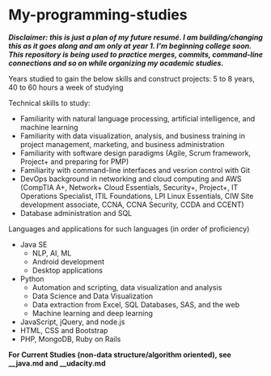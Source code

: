 # My-programming-studies

***Disclaimer: this is just a plan of my future resumé. I am building/changing this as it goes along and am only at year 1. I'm beginning college soon. This repository is being used to practice merges, commits, command-line connections and so on while organizing my academic studies.***

Years studied to gain the below skills and construct projects: 5 to 8 years, 40 to 60 hours a week of studying

Technical skills to study:

- Familiarity with natural language processing, artificial intelligence, and machine learning
- Familiarity with data visualization, analysis, and business training in project management, marketing, and business administration
- Familiarity with software design paradigms (Agile, Scrum framework, Project+ and preparing for PMP)
- Familiarity with command-line interfaces and vesrion control with Git
- DevOps background in networking and cloud computing and AWS (CompTIA A+, Network+ Cloud Essentials, Security+, Project+, IT Operations Specialist, ITIL Foundations, LPI Linux Essentials, CIW Site development associate, CCNA, CCNA Security, CCDA and CCENT)
- Database administration and SQL


Languages and applications for such languages (in order of proficiency)
 - Java SE
   * NLP, AI, ML
   * Android development
   * Desktop applications
 - Python
   * Automation and scripting, data visualization and analysis
   * Data Science and Data Visualization
   * Data extraction from Excel, SQL Databases, SAS, and the web 
   * Machine learning and deep learning
 - JavaScript, jQuery, and node.js
 - HTML, CSS and Bootstrap
 - PHP, MongoDB, Ruby on Rails
 
 **For Current Studies (non-data structure/algorithm oriented), see __java.md and __udacity.md**
 
 
